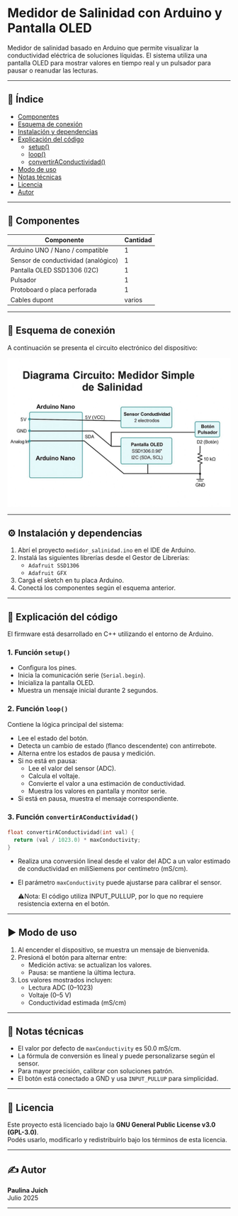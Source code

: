 # Medidor de Salinidad con Arduino y Pantalla OLED

Medidor de salinidad basado en Arduino que permite visualizar la conductividad eléctrica de soluciones líquidas. El sistema utiliza una pantalla OLED para mostrar valores en tiempo real y un pulsador para pausar o reanudar las lecturas.

---

## 📑 Índice

- [Componentes](#componentes)
- [Esquema de conexión](#esquema-de-conexión)
- [Instalación y dependencias](#instalación-y-dependencias)
- [Explicación del código](#explicación-del-código)
  - [setup()](#1-función-setup)
  - [loop()](#2-función-loop)
  - [convertirAConductividad()](#3-función-convertiraconductividad)
- [Modo de uso](#modo-de-uso)
- [Notas técnicas](#notas-técnicas)
- [Licencia](#licencia)
- [Autor](#autor)

---

## 🧰 Componentes

| Componente                          | Cantidad |
|-------------------------------------|----------|
| Arduino UNO / Nano / compatible     | 1        |
| Sensor de conductividad (analógico) | 1        |
| Pantalla OLED SSD1306 (I2C)         | 1        |
| Pulsador                            | 1        |
| Protoboard o placa perforada        | 1        |
| Cables dupont                       | varios   |

---

## 🔌 Esquema de conexión

A continuación se presenta el circuito electrónico del dispositivo:

![Esquema de conexión](esquema_conexion.png)

---

## ⚙️ Instalación y dependencias

1. Abrí el proyecto `medidor_salinidad.ino` en el IDE de Arduino.
2. Instalá las siguientes librerías desde el Gestor de Librerías:
   - `Adafruit SSD1306`
   - `Adafruit GFX`
3. Cargá el sketch en tu placa Arduino.
4. Conectá los componentes según el esquema anterior.

---

## 🧠 Explicación del código

El firmware está desarrollado en C++ utilizando el entorno de Arduino.

### 1. Función `setup()`

- Configura los pines.
- Inicia la comunicación serie (`Serial.begin`).
- Inicializa la pantalla OLED.
- Muestra un mensaje inicial durante 2 segundos.

### 2. Función `loop()`

Contiene la lógica principal del sistema:

- Lee el estado del botón.
- Detecta un cambio de estado (flanco descendente) con antirrebote.
- Alterna entre los estados de pausa y medición.
- Si no está en pausa:
  - Lee el valor del sensor (ADC).
  - Calcula el voltaje.
  - Convierte el valor a una estimación de conductividad.
  - Muestra los valores en pantalla y monitor serie.
- Si está en pausa, muestra el mensaje correspondiente.

### 3. Función `convertirAConductividad()`

```cpp
float convertirAConductividad(int val) {
  return (val / 1023.0) * maxConductivity;
}
```

- Realiza una conversión lineal desde el valor del ADC a un valor estimado de conductividad en miliSiemens por centímetro (mS/cm).
- El parámetro `maxConductivity` puede ajustarse para calibrar el sensor.

  ⚠️Nota: El código utiliza INPUT_PULLUP, por lo que no requiere resistencia externa en el botón.
---

## ▶️ Modo de uso

1. Al encender el dispositivo, se muestra un mensaje de bienvenida.
2. Presioná el botón para alternar entre:
   - Medición activa: se actualizan los valores.
   - Pausa: se mantiene la última lectura.
3. Los valores mostrados incluyen:
   - Lectura ADC (0–1023)
   - Voltaje (0–5 V)
   - Conductividad estimada (mS/cm)

---

## 🧪 Notas técnicas

- El valor por defecto de `maxConductivity` es 50.0 mS/cm.
- La fórmula de conversión es lineal y puede personalizarse según el sensor.
- Para mayor precisión, calibrar con soluciones patrón.
- El botón está conectado a GND y usa `INPUT_PULLUP` para simplicidad.

---

## 📄 Licencia

Este proyecto está licenciado bajo la **GNU General Public License v3.0 (GPL-3.0)**.  
Podés usarlo, modificarlo y redistribuirlo bajo los términos de esta licencia.

---

## ✍️ Autor

**Paulina Juich**  
Julio 2025

---
